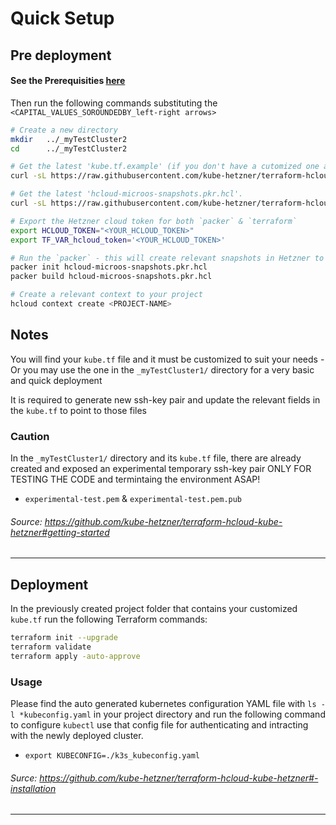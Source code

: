 # Quick Setup
## Pre deployment
#### See the Prerequisities [here](https://github.com/kube-hetzner/terraform-hcloud-kube-hetzner#%EF%B8%8F-prerequisites)

Then run the following commands substituting the `<CAPITAL_VALUES_SOROUNDEDBY_left-right arrows>`

```bash
# Create a new directory
mkdir   ../_myTestCluster2
cd      ../_myTestCluster2

# Get the latest 'kube.tf.example' (if you don't have a cutomized one already)
curl -sL https://raw.githubusercontent.com/kube-hetzner/terraform-hcloud-kube-hetzner/master/kube.tf.example -o kube.tf

# Get the latest 'hcloud-microos-snapshots.pkr.hcl'.
curl -sL https://raw.githubusercontent.com/kube-hetzner/terraform-hcloud-kube-hetzner/master/packer-template/hcloud-microos-snapshots.pkr.hcl -o hcloud-microos-snapshots.pkr.hcl

# Export the Hetzner cloud token for both `packer` & `terraform`
export HCLOUD_TOKEN="<YOUR_HCLOUD_TOKEN>"
export TF_VAR_hcloud_token='<YOUR_HCLOUD_TOKEN>'

# Run the `packer` - this will create relevant snapshots in Hetzner to be used for the control-plane and worker nodes.
packer init hcloud-microos-snapshots.pkr.hcl
packer build hcloud-microos-snapshots.pkr.hcl

# Create a relevant context to your project
hcloud context create <PROJECT-NAME>
```

## Notes
You will find your `kube.tf` file and it must be customized to suit your needs - Or you may use the one in the `_myTestCluster1/` directory for a very basic and quick deployment

It is required to generate new ssh-key pair and update the relevant fields in the `kube.tf` to point to those files

### Caution
In the `_myTestCluster1/` directory and its `kube.tf` file, there are already created and exposed an experimental temporary ssh-key pair ONLY FOR TESTING THE CODE and termintaing the environment ASAP!
* `experimental-test.pem` & `experimental-test.pem.pub`

###### Source: https://github.com/kube-hetzner/terraform-hcloud-kube-hetzner#getting-started

---

## Deployment
In the previously created project folder that contains your customized `kube.tf` run the following Terraform commands:

```bash
terraform init --upgrade
terraform validate
terraform apply -auto-approve
```

### Usage
Please find the auto generated kubernetes configuration YAML file with `ls -l *kubeconfig.yaml` in your project directory and run the following command to configure `kubectl` use that config file for authenticating and intracting with the newly deployed cluster.

* `export KUBECONFIG=./k3s_kubeconfig.yaml`

###### Surce: https://github.com/kube-hetzner/terraform-hcloud-kube-hetzner#-installation

---